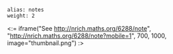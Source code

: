 ````
alias: notes
weight: 2
````

<:= iframe("See http://nrich.maths.org/6288/note", "http://nrich.maths.org/6288/note?mobile=1", 700, 1000, image="thumbnail.png") :>